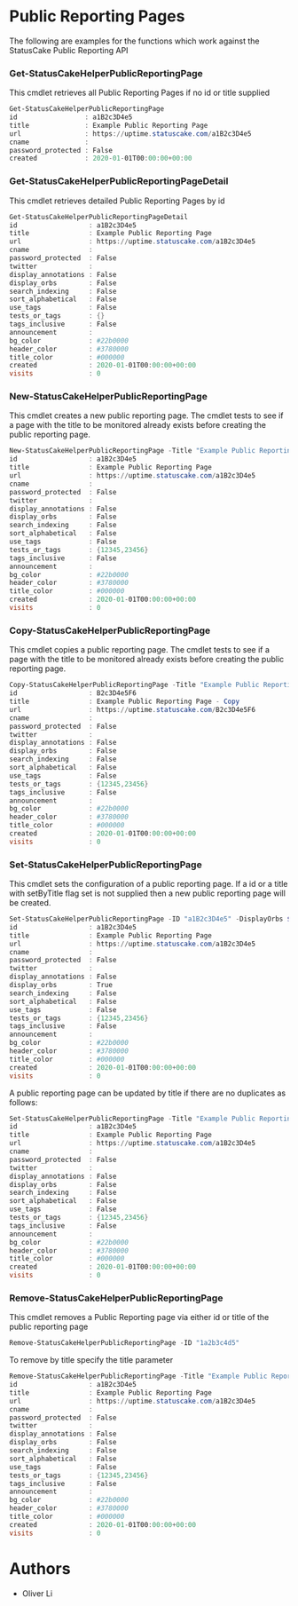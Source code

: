 # Public Reporting Pages

The following are examples for the functions which work against the StatusCake Public Reporting API

### Get-StatusCakeHelperPublicReportingPage
This cmdlet retrieves all Public Reporting Pages if no id or title supplied

```powershell
Get-StatusCakeHelperPublicReportingPage
id                 : a1B2c3D4e5
title              : Example Public Reporting Page
url                : https://uptime.statuscake.com/a1B2c3D4e5
cname              :
password_protected : False
created            : 2020-01-01T00:00:00+00:00
```

### Get-StatusCakeHelperPublicReportingPageDetail
This cmdlet retrieves detailed Public Reporting Pages by id

```powershell
Get-StatusCakeHelperPublicReportingPageDetail
id                  : a1B2c3D4e5
title               : Example Public Reporting Page
url                 : https://uptime.statuscake.com/a1B2c3D4e5
cname               :
password_protected  : False
twitter             :
display_annotations : False
display_orbs        : False
search_indexing     : False
sort_alphabetical   : False
use_tags            : False
tests_or_tags       : {}
tags_inclusive      : False
announcement        :
bg_color            : #22b0000
header_color        : #3780000
title_color         : #000000
created             : 2020-01-01T00:00:00+00:00
visits              : 0
```

### New-StatusCakeHelperPublicReportingPage
This cmdlet creates a new public reporting page. The cmdlet tests to see if a page with the title to be monitored already exists before creating the public reporting page.

```powershell
New-StatusCakeHelperPublicReportingPage -Title "Example Public Reporting Page" -TestIDs @("12345","23456")
id                  : a1B2c3D4e5
title               : Example Public Reporting Page
url                 : https://uptime.statuscake.com/a1B2c3D4e5
cname               :
password_protected  : False
twitter             :
display_annotations : False
display_orbs        : False
search_indexing     : False
sort_alphabetical   : False
use_tags            : False
tests_or_tags       : {12345,23456}
tags_inclusive      : False
announcement        :
bg_color            : #22b0000
header_color        : #3780000
title_color         : #000000
created             : 2020-01-01T00:00:00+00:00
visits              : 0
```

### Copy-StatusCakeHelperPublicReportingPage
This cmdlet copies a public reporting page. The cmdlet tests to see if a page with the title to be monitored already exists before creating the public reporting page.

```powershell
Copy-StatusCakeHelperPublicReportingPage -Title "Example Public Reporting Page" -NewTitle "Example Public Reporting Page - Copy"
id                  : B2c3D4e5F6
title               : Example Public Reporting Page - Copy
url                 : https://uptime.statuscake.com/B2c3D4e5F6
cname               :
password_protected  : False
twitter             :
display_annotations : False
display_orbs        : False
search_indexing     : False
sort_alphabetical   : False
use_tags            : False
tests_or_tags       : {12345,23456}
tags_inclusive      : False
announcement        :
bg_color            : #22b0000
header_color        : #3780000
title_color         : #000000
created             : 2020-01-01T00:00:00+00:00
visits              : 0
```

### Set-StatusCakeHelperPublicReportingPage
This cmdlet sets the configuration of a public reporting page. If a id or a title with setByTitle flag set is not supplied then a new public reporting page will be created.

```powershell
Set-StatusCakeHelperPublicReportingPage -ID "a1B2c3D4e5" -DisplayOrbs $true
id                  : a1B2c3D4e5
title               : Example Public Reporting Page
url                 : https://uptime.statuscake.com/a1B2c3D4e5
cname               :
password_protected  : False
twitter             :
display_annotations : False
display_orbs        : True
search_indexing     : False
sort_alphabetical   : False
use_tags            : False
tests_or_tags       : {12345,23456}
tags_inclusive      : False
announcement        :
bg_color            : #22b0000
header_color        : #3780000
title_color         : #000000
created             : 2020-01-01T00:00:00+00:00
visits              : 0
```
A public reporting page can be updated by title if there are no duplicates as follows:
```powershell
Set-StatusCakeHelperPublicReportingPage -Title "Example Public Reporting Page" -DisplayOrbs $false -SetByTitle
id                  : a1B2c3D4e5
title               : Example Public Reporting Page
url                 : https://uptime.statuscake.com/a1B2c3D4e5
cname               :
password_protected  : False
twitter             :
display_annotations : False
display_orbs        : False
search_indexing     : False
sort_alphabetical   : False
use_tags            : False
tests_or_tags       : {12345,23456}
tags_inclusive      : False
announcement        :
bg_color            : #22b0000
header_color        : #3780000
title_color         : #000000
created             : 2020-01-01T00:00:00+00:00
visits              : 0
```

### Remove-StatusCakeHelperPublicReportingPage
This cmdlet removes a Public Reporting page via either id or title of the public reporting page

```powershell
Remove-StatusCakeHelperPublicReportingPage -ID "1a2b3c4d5"
```
To remove by title specify the title parameter
```powershell
Remove-StatusCakeHelperPublicReportingPage -Title "Example Public Reporting Page" -PassThru
id                  : a1B2c3D4e5
title               : Example Public Reporting Page
url                 : https://uptime.statuscake.com/a1B2c3D4e5
cname               :
password_protected  : False
twitter             :
display_annotations : False
display_orbs        : False
search_indexing     : False
sort_alphabetical   : False
use_tags            : False
tests_or_tags       : {12345,23456}
tags_inclusive      : False
announcement        :
bg_color            : #22b0000
header_color        : #3780000
title_color         : #000000
created             : 2020-01-01T00:00:00+00:00
visits              : 0

```

# Authors
- Oliver Li